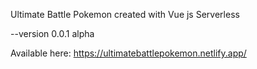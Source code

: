 Ultimate Battle Pokemon created with Vue js
Serverless

--version 0.0.1 alpha

Available here: https://ultimatebattlepokemon.netlify.app/

